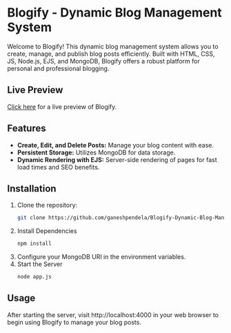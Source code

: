 # Blogify - Dynamic Blog Management System

Welcome to Blogify! This dynamic blog management system allows you to create, manage, and publish blog posts efficiently. Built with HTML, CSS, JS, Node.js, EJS, and MongoDB, Blogify offers a robust platform for personal and professional blogging.


## Live Preview
[Click here](https://blogify-dynamic-blog-management-system.onrender.com) for a live preview of Blogify.


## Features
- **Create, Edit, and Delete Posts:** Manage your blog content with ease.
- **Persistent Storage:** Utilizes MongoDB for data storage.
- **Dynamic Rendering with EJS:** Server-side rendering of pages for fast load times and SEO benefits.

## Installation
1. Clone the repository:
   ```bash
   git clone https://github.com/ganeshpendela/Blogify-Dynamic-Blog-Management-System.git
2. Install Dependencies
    ```bash
    npm install
3. Configure your MongoDB URI in the environment variables.
4. Start the Server
    ```bash
    node app.js

## Usage
After starting the server, visit http://localhost:4000 in your web browser to begin using Blogify to manage your blog posts.